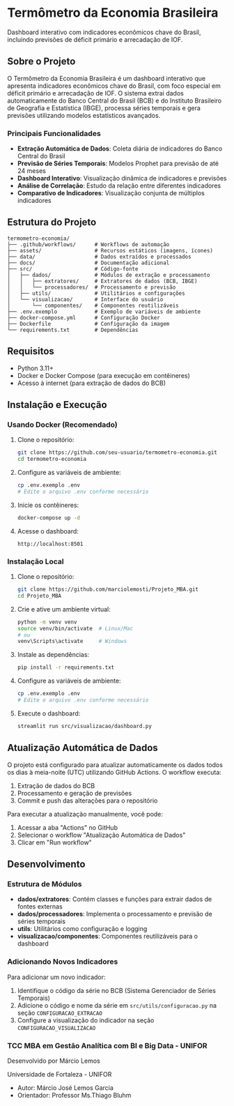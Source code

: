 # Termômetro da Economia Brasileira

Dashboard interativo com indicadores econômicos chave do Brasil, incluindo previsões de déficit primário e arrecadação de IOF.

## Sobre o Projeto

O Termômetro da Economia Brasileira é um dashboard interativo que apresenta indicadores econômicos chave do Brasil, com foco especial em déficit primário e arrecadação de IOF. O sistema extrai dados automaticamente do Banco Central do Brasil (BCB) e do Instituto Brasileiro de Geografia e Estatística (IBGE), processa séries temporais e gera previsões utilizando modelos estatísticos avançados.

### Principais Funcionalidades

- **Extração Automática de Dados**: Coleta diária de indicadores do Banco Central do Brasil
- **Previsão de Séries Temporais**: Modelos Prophet para previsão de até 24 meses
- **Dashboard Interativo**: Visualização dinâmica de indicadores e previsões
- **Análise de Correlação**: Estudo da relação entre diferentes indicadores
- **Comparativo de Indicadores**: Visualização conjunta de múltiplos indicadores

## Estrutura do Projeto

```
termometro-economia/
├── .github/workflows/      # Workflows de automação
├── assets/                 # Recursos estáticos (imagens, ícones)
├── data/                   # Dados extraídos e processados
├── docs/                   # Documentação adicional
├── src/                    # Código-fonte
│   ├── dados/              # Módulos de extração e processamento
│   │   ├── extratores/     # Extratores de dados (BCB, IBGE)
│   │   └── processadores/  # Processamento e previsão
│   ├── utils/              # Utilitários e configurações
│   └── visualizacao/       # Interface do usuário
│       └── componentes/    # Componentes reutilizáveis
├── .env.exemplo            # Exemplo de variáveis de ambiente
├── docker-compose.yml      # Configuração Docker
├── Dockerfile              # Configuração da imagem
└── requirements.txt        # Dependências
```

## Requisitos

- Python 3.11+
- Docker e Docker Compose (para execução em contêineres)
- Acesso à internet (para extração de dados do BCB)

## Instalação e Execução

### Usando Docker (Recomendado)

1. Clone o repositório:
   ```bash
   git clone https://github.com/seu-usuario/termometro-economia.git
   cd termometro-economia
   ```

2. Configure as variáveis de ambiente:
   ```bash
   cp .env.exemplo .env
   # Edite o arquivo .env conforme necessário
   ```

3. Inicie os contêineres:
   ```bash
   docker-compose up -d
   ```

4. Acesse o dashboard:
   ```
   http://localhost:8501
   ```

### Instalação Local

1. Clone o repositório:
   ```bash
   git clone https://github.com/marciolemosti/Projeto_MBA.git
   cd Projeto_MBA
   ```

2. Crie e ative um ambiente virtual:
   ```bash
   python -m venv venv
   source venv/bin/activate  # Linux/Mac
   # ou
   venv\Scripts\activate     # Windows
   ```

3. Instale as dependências:
   ```bash
   pip install -r requirements.txt
   ```

4. Configure as variáveis de ambiente:
   ```bash
   cp .env.exemplo .env
   # Edite o arquivo .env conforme necessário
   ```

5. Execute o dashboard:
   ```bash
   streamlit run src/visualizacao/dashboard.py
   ```

## Atualização Automática de Dados

O projeto está configurado para atualizar automaticamente os dados todos os dias à meia-noite (UTC) utilizando GitHub Actions. O workflow executa:

1. Extração de dados do BCB
2. Processamento e geração de previsões
3. Commit e push das alterações para o repositório

Para executar a atualização manualmente, você pode:

1. Acessar a aba "Actions" no GitHub
2. Selecionar o workflow "Atualização Automática de Dados"
3. Clicar em "Run workflow"

## Desenvolvimento

### Estrutura de Módulos

- **dados/extratores**: Contém classes e funções para extrair dados de fontes externas
- **dados/processadores**: Implementa o processamento e previsão de séries temporais
- **utils**: Utilitários como configuração e logging
- **visualizacao/componentes**: Componentes reutilizáveis para o dashboard

### Adicionando Novos Indicadores

Para adicionar um novo indicador:

1. Identifique o código da série no BCB (Sistema Gerenciador de Séries Temporais)
2. Adicione o código e nome da série em `src/utils/configuracao.py` na seção `CONFIGURACAO_EXTRACAO`
3. Configure a visualização do indicador na seção `CONFIGURACAO_VISUALIZACAO`

### TCC MBA em Gestão Analítica com BI e Big Data - UNIFOR
Desenvolvido por Márcio Lemos

Universidade de Fortaleza - UNIFOR

- Autor: Márcio José Lemos Garcia
- Orientador: Professor Ms.Thiago Bluhm
